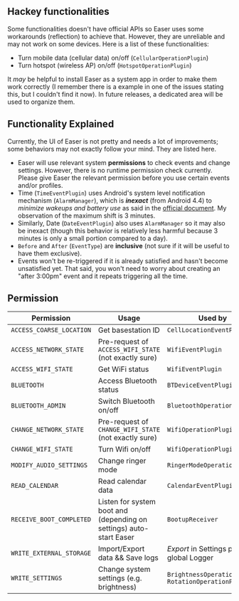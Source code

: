 ## Hackey functionalities ##
Some functionalities doesn't have official APIs so Easer uses some workarounds (reflection) to achieve that. However, they are unreliable and may not work on some devices. Here is a list of these functionalities:

* Turn mobile data (cellular data) on/off (`CellularOperationPlugin`)
* Turn hotspot (wireless AP) on/off (`HotspotOperationPlugin`)

It *may* be helpful to install Easer as a system app in order to make them work correctly (I remember there is a example in one of the issues stating this, but I couldn't find it now).
In future releases, a dedicated area will be used to organize them.

## Functionality Explained ##
Currently, the UI of Easer is not pretty and needs a lot of improvements; some behaviors may not exactly follow your mind. They are listed here.

* Easer will use relevant system **permissions** to check events and change settings. However, there is no runtime permission check currently. Please give Easer the relevant permission before you use certain events and/or profiles.
* Time (`TimeEventPlugin`) uses Android's system level notification mechanism (`AlarmManager`), which is ***inexact*** (from Android 4.4) to *minimize wakeups and battery use* as said in the [official document](https://developer.android.com/reference/android/app/AlarmManager.html). My observation of the maximum shift is 3 minutes.
* Similarly, Date (`DateEventPlugin`) also uses `AlarmManager` so it may also be inexact (though this behavior is relatively less harmful because 3 minutes is only a small portion compared to a day).
* `Before` and `After` (`EventType`) are **inclusive** (not sure if it will be useful to have them exclusive).
* Events won't be re-triggered if it is already satisfied and hasn't become unsatisfied yet. That said, you won't need to worry about creating an "after 3:00pm" event and it repeats triggering all the time.

## Permission ##
| Permission | Usage | Used by |
| --- | --- | --- |
| `ACCESS_COARSE_LOCATION` | Get basestation ID | `CellLocationEventPlugin` |
| `ACCESS_NETWORK_STATE` | Pre-request of `ACCESS_WIFI_STATE` (not exactly sure) | `WifiEventPlugin` |
| `ACCESS_WIFI_STATE` | Get WiFi status | `WifiEventPlugin` |
| `BLUETOOTH` | Access Bluetooth status | `BTDeviceEventPlugin` |
| `BLUETOOTH_ADMIN` | Switch Bluetooth on/off | `BluetoothOperationPlugin` |
| `CHANGE_NETWORK_STATE` | Pre-request of `CHANGE_WIFI_STATE` (not exactly sure) | `WifiOperationPlugin` |
| `CHANGE_WIFI_STATE` | Turn Wifi on/off | `WifiOperationPlugin` |
| `MODIFY_AUDIO_SETTINGS` | Change ringer mode | `RingerModeOperationPlugin` |
| `READ_CALENDAR` | Read calendar data | `CalendarEventPlugin` |
| `RECEIVE_BOOT_COMPLETED` | Listen for system boot and (depending on settings) auto-start Easer | `BootupReceiver` |
| `WRITE_EXTERNAL_STORAGE` | Import/Export data && Save logs | *Export* in Settings page && global Logger |
| `WRITE_SETTINGS` | Change system settings (e.g. brightness) | `BrightnessOperationPlugin` `RotationOperationPlugin` |